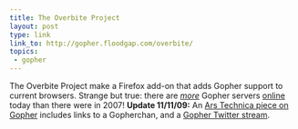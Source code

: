 ```yaml
---
title: The Overbite Project
layout: post
type: link
link_to: http://gopher.floodgap.com/overbite/
topics:
 - gopher
---
```

The Overbite Project make a Firefox add-on that adds Gopher support to current browsers. Strange but true: there are _[more](http://en.wikipedia.org/wiki/Gopher_%28protocol%29#Availability_of_Gopher_today "Wikipedia: Availability of Gopher today")_ Gopher servers [online](gopher://gopher.floodgap.com/1/world) today than there were in 2007! <strong>Update 11/11/09:</strong> An [Ars Technica piece on Gopher](http://arstechnica.com/tech-policy/news/2009/11/the-web-may-have-won-but-gopher-tunnels-on.ars?utm_source=rss&utm_medium=rss&utm_campaign=rss) includes links to a Gopherchan, and a [Gopher Twitter stream](gopher://gopher.floodgap.com/1/fun/twitpher?segphault).